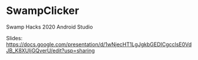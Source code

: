 # SwampClicker
 Swamp Hacks 2020 Android Studio
 
 Slides:
 https://docs.google.com/presentation/d/1wNjecHT1LgJgkbGEDICgcclsE0VdJB_K8XUIjGQverU/edit?usp=sharing
